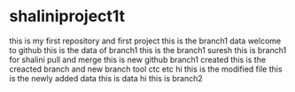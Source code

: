 # shaliniproject1t
this is my first repository and first project
this is the branch1 data
welcome to github
this is the data of branch1
this is the branch1 suresh
this is branch1 for shalini
pull and merge
this is new github
branch1 created
this is the creacted branch and new branch tool 
ctc 
etc
hi this is the modified file
this is the newly added data
this is data
hi this is branch2
